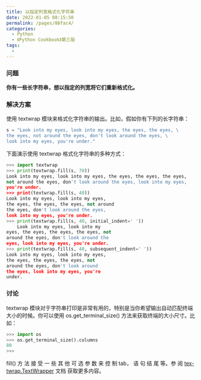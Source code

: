 ```yaml
---
title: 以指定列宽格式化字符串
date: 2022-01-05 08:15:50
permalink: /pages/88fac4/
categories:
  - Python
  - 《Python Cookbook》第三版
tags:
  -
---
```


### 问题

**你有一些长字符串，想以指定的列宽将它们重新格式化。**

### 解决方案

使用 textwrap 模块来格式化字符串的输出。比如，假如你有下列的长字符串：

```python
s = "Look into my eyes, look into my eyes, the eyes, the eyes, \
the eyes, not around the eyes, don't look around the eyes, \
look into my eyes, you're under."
```

下面演示使用 textwrap 格式化字符串的多种方式：

```python
>>> import textwrap
>>> print(textwrap.fill(s, 70))
Look into my eyes, look into my eyes, the eyes, the eyes, the eyes,
not around the eyes, don't look around the eyes, look into my eyes,
you're under.
>>> print(textwrap.fill(s, 40))
Look into my eyes, look into my eyes,
the eyes, the eyes, the eyes, not around
the eyes, don't look around the eyes,
look into my eyes, you're under.
>>> print(textwrap.fill(s, 40, initial_indent=' '))
	Look into my eyes, look into my
eyes, the eyes, the eyes, the eyes, not
around the eyes, don't look around the
eyes, look into my eyes, you're under.
>>> print(textwrap.fill(s, 40, subsequent_indent=' '))
Look into my eyes, look into my eyes,
the eyes, the eyes, the eyes, not
around the eyes, don't look around
the eyes, look into my eyes, you're
under.
```

### 讨论

textwrap 模块对于字符串打印是非常有用的，特别是当你希望输出自动匹配终端大小的时候。你可以使用 os.get_terminal_size() 方法来获取终端的大小尺寸。比如：

```python
>>> import os
>>> os.get_terminal_size().columns
80
>>>
```

fill() 方 法 接 受 一 些 其 他 可 选 参 数 来 控 制 tab， 语 句 结 尾 等。参 阅 [tex-twrap.TextWrapper](https://docs.python.org/3.3/library/textwrap.html#textwrap.TextWrapper) 文档 获取更多内容。